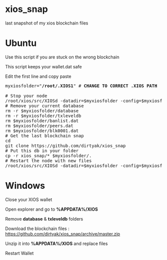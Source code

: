# xios_snap

last snapshot of my xios blockchain files

# Ubuntu

Use this script if you are stuck on the wrong blockchain

This script keeps your wallet.dat safe

Edit the first line and copy paste

<pre>myxiosfolder="<b>/root/.XIOS1</b>" # <b>CHANGE TO CORRECT .XIOS PATH</b>

# Stop your node
/root/xios/src/XIOSd -datadir=$myxiosfolder -config=$myxiosfolder/XIOS.conf stop
# Remove your current database
rm -r $myxiosfolder/database
rm -r $myxiosfolder/txleveldb
rm $myxiosfolder/banlist.dat
rm $myxiosfolder/peers.dat
rm $myxiosfolder/blk0001.dat
# Get the last blockchain snap
cd
git clone https://github.com/dirtyak/xios_snap
# Put this db in your folder
cp -r xios_snap/* $myxiosfolder/.
# Restart the node with new files
/root/xios/src/XIOSd -datadir=$myxiosfolder -config=$myxiosfolder/XIOS.conf -daemon</pre>

# Windows 

Close your XIOS wallet

Open explorer and go to <b>%APPDATA%/XIOS</b>

Remove <b>database</b> & <b>txleveldb</b> folders

Download the blockchain files : https://github.com/dirtyak/xios_snap/archive/master.zip

Unzip it into <b>%APPDATA%/XIOS</b> and replace files

Restart Wallet
